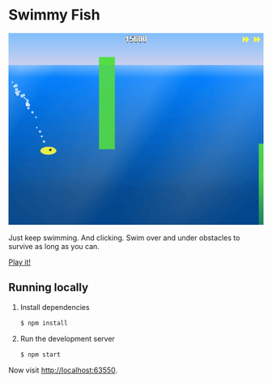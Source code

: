 Swimmy Fish
===========

[![Screenshot](screenshot.png)](http://thegameblog.com/swimmy-fish)


Just keep swimming. And clicking. Swim over and under obstacles to survive as long as you can.

[Play it!](http://thegameblog.com/swimmy-fish)


Running locally
---------------

1. Install dependencies

   ```bash
   $ npm install
   ```

2. Run the development server

   ```bash
   $ npm start
   ```

Now visit [http://localhost:63550](http://localhost:63550/).
